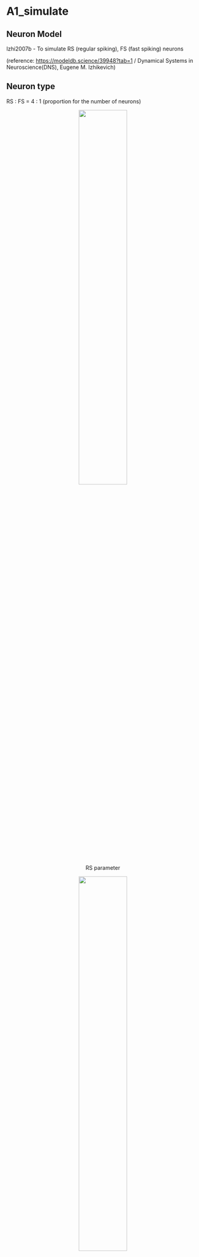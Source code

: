 # A1_simulate

## Neuron Model
Izhi2007b - To simulate RS (regular spiking), FS (fast spiking) neurons 

(reference: https://modeldb.science/39948?tab=1 / Dynamical Systems in Neuroscience(DNS), Eugene M. Izhikevich)

## Neuron type
RS : FS = 4 : 1 (proportion for the number of neurons)

<p align="center">
<img src="https://github.com/gyuminpk/A1_simulate/assets/171655753/74d641d9-70de-4c79-8cd8-bdec1d078ba8" width="50%" height="50%">
</p>
<div align="center">
  RS parameter
</div>


<p align="center">
<img src="https://github.com/gyuminpk/A1_simulate/assets/171655753/774402f9-4aa8-4669-b502-a7f11331f767" width="50%" height="50%">
</p>
<div align="center">
  FS parameter
</div>


(reference: https://modeldb.science/261423, DNS)

## Neuron Simulation / size definition

<p align="center">
<img src="https://github.com/gyuminpk/A1_simulate/assets/171655753/f6e7f2c2-47ec-4b2e-b7f8-66a3cf896e81" width="50%" height="50%">
<img src="https://github.com/gyuminpk/A1_simulate/assets/171655753/6193233f-6e9c-4ded-a958-4c0294caafd7" width="15%" height="23%">
</p>

<div align="center">
  Ideal / Simulated RS Neuron Electrophysics
</div>

<p align="center">
<img src="https://github.com/gyuminpk/A1_simulate/assets/171655753/41ee9777-4eec-4067-9f7c-cd74985cd562" width="50%" height="50%">
<img src="https://github.com/gyuminpk/A1_simulate/assets/171655753/88260b2b-73bf-4996-abec-df55ca7c168e" width="15%" height="23%">

</p>

<div align="center">
  Ideal / Simulated FS Neuron Electrophysics
</div>


There is small difference with the DNS's figure in terms of neuron rate, but it seems to simulate the rate variation pattern successfully.

(In the case of FS, change in the Izhi parameter only cannot make the proper simulated model, so I multiply 5 by the input current level.)

You can generate the voltage trace through **param_simul.py**, and parameter optimizing through **param_opti.py**
